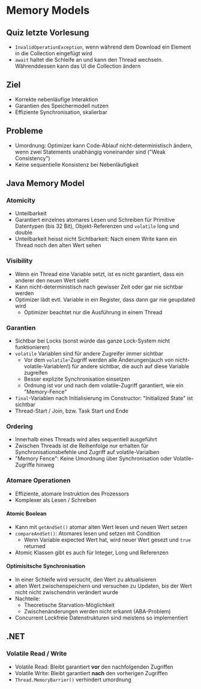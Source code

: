# Memory Models
## Quiz letzte Vorlesung
- `InvalidOperationException`, wenn während dem Download ein Element in die Collection eingefügt wird
- `await` haltet die Schleife an und kann den Thread wechseln. Währenddessen kann das UI die Collection ändern

## Ziel
- Korrekte nebenläufige Interaktion
- Garantien des Speichermodell nutzen
- Effiziente Synchronisation, skalierbar

## Probleme
- Umordnung: Optimizer kann Code-Ablauf nicht-deterministisch ändern, wenn zwei Statements unabhängig voneinander sind ("Weak Consistency")
- Keine sequentielle Konsistenz bei Nebenläufigkeit

## Java Memory Model
    
### Atomicity
- Unteilbarkeit
- Garantiert einzelnes atomares Lesen und Schreiben für Primitive Datentypen (bis 32 Bit), Objekt-Referenzen und `volatile` long und double
- Unteilbarkeit heisst nicht Sichtbarkeit: Nach einem Write kann ein Thread noch den alten Wert sehen  

### Visibility
- Wenn ein Thread eine Variable setzt, ist es nicht garantiert, dass ein anderer den neuen Wert sieht
- Kann nicht-deterministisch nach gewisser Zeit oder gar nie sichtbar werden
- Optimizer lädt evtl. Variable in ein Register, dass dann gar nie geupdated wird
    - Optimizer beachtet nur die Ausführung in einem Thread

### Garantien
- Sichtbar bei Locks (sonst würde das ganze Lock-System nicht funktionieren)
- `volatile` Variablen sind für andere Zugreifer immer sichtbar
    - Vor dem `volatile`-Zugriff werden alle Änderungen(auch von nicht-volatile-Variablen!) für andere sichtbar, die auch auf diese Variable zugreifen 
    - Besser explizite Synchronisation einsetzen
    - Ordnung ist vor und nach dem volatile-Zugriff garantiert, wie ein "Memory-Fence"
- `final`-Variablen nach Initialisierung im Constructor: "Initialized State" ist sichtbar
- Thread-Start / Join, bzw. Task Start und Ende

### Ordering
- Innerhalb eines Threads wird alles sequentiell ausgeführt
- Zwischen Threads ist die Reihenfolge nur erhalten für Synchronisationsbefehle und Zugriff auf volatile-Varialben
- "Memory Fence": Keine Umordnung über Synchronisation oder Volatile-Zugriffe hinweg

### Atomare Operationen
- Effiziente, atomare Instruktion des Prozessors
- Komplexer als Lesen / Schreiben

#### Atomic Boolean
- Kann mit `getAndSet()` atomar alten Wert lesen und neuen Wert setzen
- `compareAndSet()`: Atomares lesen und setzen mit Condition
    - Wenn Variable expected Wert hat, wird neuer Wert gesezt und `true` returned
- Atomic Klassen gibt es auch für Integer, Long und Referenzen

#### Optimisitsche Synchronisation
- In einer Schleife wird versucht, den Wert zu aktualisieren
- alten Wert zwischenspeichern und versuchen zu Updaten, bis der Wert nicht nicht zwischendrin verändert wurde
- Nachteile: 
    - Theoretische Starvation-Möglichkeit
    - Zwischenänderungen werden nicht erkannt (ABA-Problem)
- Concurrent Lockfreie Datenstrukturen sind meistens so implementiert

## .NET
### Volatile Read / Write
- Volatile Read: Bleibt garantiert **vor** den nachfolgenden Zugriffen
- Volatile Write: Bleibt garantiert **nach** den vorherigen Zugriffen
- `Thread.MemoryBarrier()` verhindert umordnung
